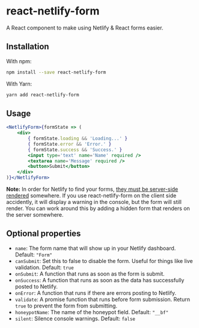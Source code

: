 # react-netlify-form

A React component to make using Netlify & React forms easier.

## Installation

With npm:

```bash
npm install --save react-netlify-form
```

With Yarn:

```bash
yarn add react-netlify-form
```

## Usage

```jsx
<NetlifyForm>{formState => (
	<div>
		{ formState.loading && 'Loading...' }
		{ formState.error && 'Error.' }
		{ formState.success && 'Success.' }
		<input type='text' name='Name' required />
		<textarea name='Message' required />
		<button>Submit</button>
	</div>
)}</NetlifyForm>
```

**Note:** In order for Netlify to find your forms, [they must be server-side rendered](https://www.netlify.com/docs/form-handling/) somewhere. If you use react-netlify-form on the client side accidently, it will display a warning in the console, but the form will still render. You can work around this by adding a hidden form that renders on the server somewhere.

## Optional properties

- `name`: The form name that will show up in your Netlify dashboard. Default: `"Form"`
- `canSubmit`: Set this to false to disable the form. Useful for things like live validation. Default: `true`
- `onSubmit`: A function that runs as soon as the form is submit.
- `onSuccess`: A function that runs as soon as the data has successfully posted to Netlify.
- `onError`: A function that runs if there are errors posting to Netlify.
- `validate`: A promise function that runs before form submission. Return `true` to prevent the form from submitting.
- `honeypotName`: The name of the honeypot field. Default: `"__bf"`
- `silent`: Silence console warnings. Default: `false`